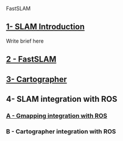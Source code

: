 FastSLAM

## [1- SLAM Introduction](1.SLAM%20Introduction/1.Intro.md)

Write brief here

## [2 - FastSLAM](2.Grid-Based%20FastSLAM(Gmapping)/Grid-Based%20FastSLAM_Gmapping.md)

## [3- Cartographer ](3.GraphSLAM(Cartographer)/GraphSLAM(Cartographer).md)

## 4- SLAM integration with ROS

### **[A - Gmapping integration with ROS](4.%20SLAM%20integration%20with%20ROS/gmapping_integration_ros/gmapping_integration_ros.md)**

### **B - Cartographer integration with ROS**
